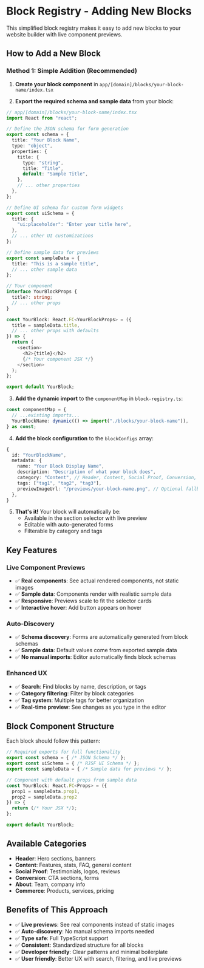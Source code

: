 # Block Registry - Adding New Blocks

This simplified block registry makes it easy to add new blocks to your website builder with live component previews.

## How to Add a New Block

### Method 1: Simple Addition (Recommended)

1. **Create your block component** in `app/[domain]/blocks/your-block-name/index.tsx`

2. **Export the required schema and sample data** from your block:

```typescript
// app/[domain]/blocks/your-block-name/index.tsx
import React from "react";

// Define the JSON schema for form generation
export const schema = {
  title: "Your Block Name",
  type: "object",
  properties: {
    title: {
      type: "string",
      title: "Title",
      default: "Sample Title",
    },
    // ... other properties
  },
};

// Define UI schema for custom form widgets
export const uiSchema = {
  title: {
    "ui:placeholder": "Enter your title here",
  },
  // ... other UI customizations
};

// Define sample data for previews
export const sampleData = {
  title: "This is a sample title",
  // ... other sample data
};

// Your component
interface YourBlockProps {
  title?: string;
  // ... other props
}

const YourBlock: React.FC<YourBlockProps> = ({
  title = sampleData.title,
  // ... other props with defaults
}) => {
  return (
    <section>
      <h2>{title}</h2>
      {/* Your component JSX */}
    </section>
  );
};

export default YourBlock;
```

3. **Add the dynamic import** to the `componentMap` in `block-registry.ts`:

```typescript
const componentMap = {
  // ...existing imports...
  YourBlockName: dynamic(() => import("./blocks/your-block-name")),
} as const;
```

4. **Add the block configuration** to the `blockConfigs` array:

```typescript
{
  id: "YourBlockName",
  metadata: {
    name: "Your Block Display Name",
    description: "Description of what your block does",
    category: "Content", // Header, Content, Social Proof, Conversion, About, Commerce
    tags: ["tag1", "tag2", "tag3"],
    previewImageUrl: "/previews/your-block-name.png", // Optional fallback
  },
}
```

5. **That's it!** Your block will automatically be:
   - Available in the section selector with live preview
   - Editable with auto-generated forms
   - Filterable by category and tags

## Key Features

### Live Component Previews

- ✅ **Real components**: See actual rendered components, not static images
- ✅ **Sample data**: Components render with realistic sample data
- ✅ **Responsive**: Previews scale to fit the selector cards
- ✅ **Interactive hover**: Add button appears on hover

### Auto-Discovery

- ✅ **Schema discovery**: Forms are automatically generated from block schemas
- ✅ **Sample data**: Default values come from exported sample data
- ✅ **No manual imports**: Editor automatically finds block schemas

### Enhanced UX

- ✅ **Search**: Find blocks by name, description, or tags
- ✅ **Category filtering**: Filter by block categories
- ✅ **Tag system**: Multiple tags for better organization
- ✅ **Real-time preview**: See changes as you type in the editor

## Block Component Structure

Each block should follow this pattern:

```typescript
// Required exports for full functionality
export const schema = { /* JSON Schema */ };
export const uiSchema = { /* RJSF UI Schema */ };
export const sampleData = { /* Sample data for previews */ };

// Component with default props from sample data
const YourBlock: React.FC<Props> = ({
  prop1 = sampleData.prop1,
  prop2 = sampleData.prop2
}) => {
  return (/* Your JSX */);
};

export default YourBlock;
```

## Available Categories

- **Header**: Hero sections, banners
- **Content**: Features, stats, FAQ, general content
- **Social Proof**: Testimonials, logos, reviews
- **Conversion**: CTA sections, forms
- **About**: Team, company info
- **Commerce**: Products, services, pricing

## Benefits of This Approach

- ✅ **Live previews**: See real components instead of static images
- ✅ **Auto-discovery**: No manual schema imports needed
- ✅ **Type safe**: Full TypeScript support
- ✅ **Consistent**: Standardized structure for all blocks
- ✅ **Developer friendly**: Clear patterns and minimal boilerplate
- ✅ **User friendly**: Better UX with search, filtering, and live previews
